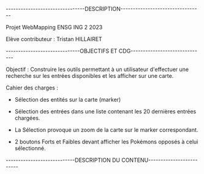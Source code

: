 --------------------------------DESCRIPTION---------------------------------

Projet WebMapping ENSG ING 2 2023

Elève contributeur : Tristan HILLAIRET

------------------------------OBJECTIFS ET CDG------------------------------

Objectif : Construire les outils permettant à un utilisateur d'effectuer une recherche sur les entrées disponibles et les afficher sur une carte.

Cahier des charges : 
- Sélection des entités sur la carte (marker)

- Sélection des entrées dans une liste contenant les 20 dernières entrées chargées.

- La Sélection provoque un zoom de la carte sur le marker correspondant.
                     
- 2 boutons Forts et Faibles devant afficher les Pokémons opposés à celui sélectionné.

----------------------------DESCRIPTION DU CONTENU------------------------- 